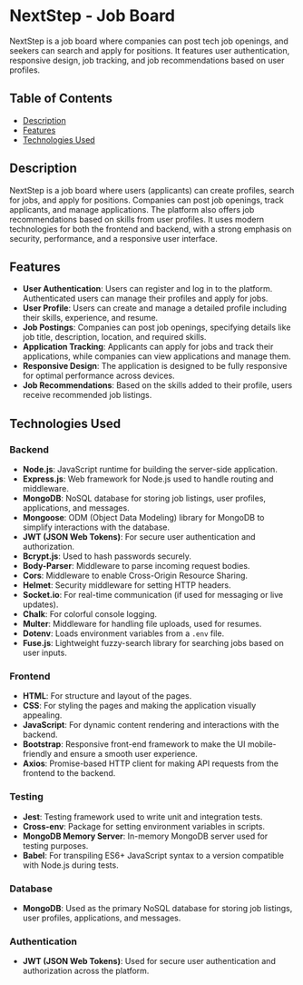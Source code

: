 # NextStep - Job Board

NextStep is a job board where companies can post tech job openings, and seekers can search and apply for positions. It features user authentication, responsive design, job tracking, and job recommendations based on user profiles.

## Table of Contents

- [Description](#description)
- [Features](#features)
- [Technologies Used](#technologies-used)

## Description

NextStep is a job board where users (applicants) can create profiles, search for jobs, and apply for positions. Companies can post job openings, track applicants, and manage applications. The platform also offers job recommendations based on skills from user profiles. It uses modern technologies for both the frontend and backend, with a strong emphasis on security, performance, and a responsive user interface.

## Features

- **User Authentication**: Users can register and log in to the platform. Authenticated users can manage their profiles and apply for jobs.
- **User Profile**: Users can create and manage a detailed profile including their skills, experience, and resume.
- **Job Postings**: Companies can post job openings, specifying details like job title, description, location, and required skills.
- **Application Tracking**: Applicants can apply for jobs and track their applications, while companies can view applications and manage them.
- **Responsive Design**: The application is designed to be fully responsive for optimal performance across devices.
- **Job Recommendations**: Based on the skills added to their profile, users receive recommended job listings.

## Technologies Used

### **Backend**

- **Node.js**: JavaScript runtime for building the server-side application.
- **Express.js**: Web framework for Node.js used to handle routing and middleware.
- **MongoDB**: NoSQL database for storing job listings, user profiles, applications, and messages.
- **Mongoose**: ODM (Object Data Modeling) library for MongoDB to simplify interactions with the database.
- **JWT (JSON Web Tokens)**: For secure user authentication and authorization.
- **Bcrypt.js**: Used to hash passwords securely.
- **Body-Parser**: Middleware to parse incoming request bodies.
- **Cors**: Middleware to enable Cross-Origin Resource Sharing.
- **Helmet**: Security middleware for setting HTTP headers.
- **Socket.io**: For real-time communication (if used for messaging or live updates).
- **Chalk**: For colorful console logging.
- **Multer**: Middleware for handling file uploads, used for resumes.
- **Dotenv**: Loads environment variables from a `.env` file.
- **Fuse.js**: Lightweight fuzzy-search library for searching jobs based on user inputs.

### **Frontend**

- **HTML**: For structure and layout of the pages.
- **CSS**: For styling the pages and making the application visually appealing.
- **JavaScript**: For dynamic content rendering and interactions with the backend.
- **Bootstrap**: Responsive front-end framework to make the UI mobile-friendly and ensure a smooth user experience.
- **Axios**: Promise-based HTTP client for making API requests from the frontend to the backend.

### **Testing**

- **Jest**: Testing framework used to write unit and integration tests.
- **Cross-env**: Package for setting environment variables in scripts.
- **MongoDB Memory Server**: In-memory MongoDB server used for testing purposes.
- **Babel**: For transpiling ES6+ JavaScript syntax to a version compatible with Node.js during tests.

### **Database**

- **MongoDB**: Used as the primary NoSQL database for storing job listings, user profiles, applications, and messages.

### **Authentication**

- **JWT (JSON Web Tokens)**: Used for secure user authentication and authorization across the platform.

